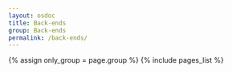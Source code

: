 ```yaml
---
layout: osdoc
title: Back-ends
group: Back-ends
permalink: /back-ends/
---
```


<div id='index'>
{% assign only_group = page.group %}
{% include pages_list %}
</div>